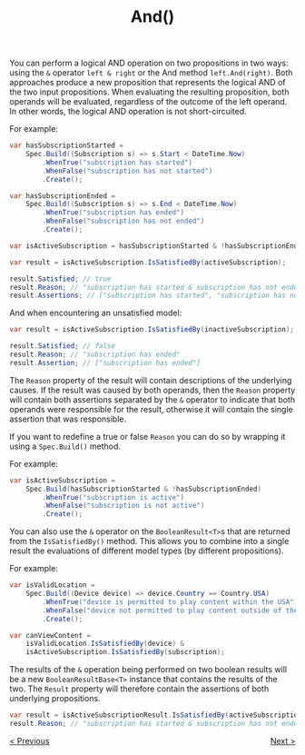 ﻿---
title: And()
category: operators
---
You can perform a logical AND operation on two propositions in two ways:
using the `&` operator `left & right` or the And method `left.And(right)`.
Both approaches produce a new proposition that represents the logical AND of the two input propositions.
When evaluating the resulting proposition, both operands will be evaluated,
regardless of the outcome of the left operand.
In other words, the logical AND operation is not short-circuited.

For example:

```csharp
var hasSubscriptionStarted =
    Spec.Build((Subscription s) => s.Start < DateTime.Now)
        .WhenTrue("subscription has started")
        .WhenFalse("subscription has not started")
        .Create();

var hasSubscriptionEnded =
    Spec.Build((Subscription s) => s.End < DateTime.Now)
        .WhenTrue("subscription has ended")
        .WhenFalse("subscription has not ended")
        .Create();

var isActiveSubscription = hasSubscriptionStarted & !hasSubscriptionEnded;

var result = isActiveSubscription.IsSatisfiedBy(activeSubscription);

result.Satisfied; // true
result.Reason; // "subscription has started & subscription has not ended"
result.Assertions; // ["subscription has started", "subscription has not ended"]
```
And when encountering an unsatisfied model:
```csharp
var result = isActiveSubscription.IsSatisfiedBy(inactiveSubscription);

result.Satisfied; // false
result.Reason; // "subscription has ended"
result.Assertion; // ["subscription has ended"]
```

The `Reason` property of the result will contain descriptions of the underlying causes.
If the result was caused by both operands, then the `Reason` property will contain both assertions separated by the 
`&` operator to indicate that both operands were responsible for the result, otherwise it will contain the single 
assertion that was responsible.


If you want to redefine a true or false `Reason` you can do so by wrapping it using a `Spec.Build()` method.

For example:
```csharp
var isActiveSubscription =
    Spec.Build(hasSubscriptionStarted & !hasSubscriptionEnded)
        .WhenTrue("subscription is active")
        .WhenFalse("subscription is not active")
        .Create();
```

You can also use the `&` operator on the `BooleanResult<T>`s that are returned from the `IsSatisfiedBy()` method.
This allows you to combine into a single result the evaluations of different model types (by different propositions).

For example:
```csharp
var isValidLocation =
    Spec.Build((Device device) => device.Country == Country.USA)
        .WhenTrue("device is permitted to play content within the USA")
        .WhenFalse("device not permitted to play content outside of the USA")
        .Create();

var canViewContent = 
    isValidLocation.IsSatisfiedBy(device) &
    isActiveSubscription.IsSatisfiedBy(subscription);
```

The results of the `&` operation being performed on two boolean results will be a new `BooleanResultBase<T>` 
instance that contains the results of the two.
The `Result` property will therefore contain the assertions of both underlying propositions.

```csharp
var result = isActiveSubscriptionResult.IsSatisfiedBy(activeSubscription);
result.Reason; // "subscription has started & subscription has not ended"
```

<div style="display: flex; justify-content: space-between">
    <a href="./docs/Create.html">&lt; Previous</a>
    <a href="./docs/AndAlso.html">Next &gt;</a>
</div>